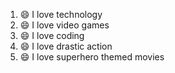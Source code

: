 1. :smile: I love technology 
2. :smile: I love video games
3. :smile: I love coding
4. :smile: I love drastic action
5. :smile: I love superhero themed movies
